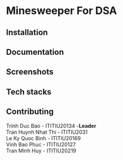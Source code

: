 # Minesweeper For DSA
## Installation
## Documentation
## Screenshots 
## Tech stacks
## Contributing
Trinh Duc Bao - ITITIU20134 -**Leader**
<br>
Tran Huynh Nhat Thi - ITITIU2031
<br>
Le Ky Quoc Binh - ITITIU20169
<br>
Vinh Bao Phuc - ITITIU20127
<br>
Tran Minh Huy - ITITIU20219